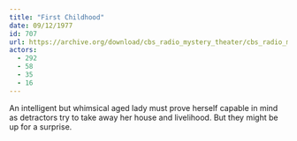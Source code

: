 ```yaml
---
title: "First Childhood"
date: 09/12/1977
id: 707
url: https://archive.org/download/cbs_radio_mystery_theater/cbs_radio_mystery_theater-0701-0750.zip/cbs_radio_mystery_theater-0701-0750%2Fcbsrmt_0707_first_childhood.mp3
actors:
  - 292
  - 58
  - 35
  - 16
---
```

An intelligent but whimsical aged lady must prove herself capable in mind as detractors try to take away her house and livelihood. But they might be up for a surprise.
